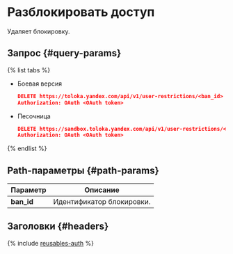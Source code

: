 # Разблокировать доступ

Удаляет блокировку.

## Запрос {#query-params}

{% list tabs %}

- Боевая версия

  ```json
  DELETE https://toloka.yandex.com/api/v1/user-restrictions/<ban_id>
  Authorization: OAuth <OAuth token>
  ```

- Песочница

  ```json
  DELETE https://sandbox.toloka.yandex.com/api/v1/user-restrictions/<ban_id>
  Authorization: OAuth <OAuth token>
  ```
{% endlist %}

## Path-параметры {#path-params}

Параметр | Описание
----- | -----
**ban_id** | Идентификатор блокировки.


## Заголовки {#headers}

{% include [reusables-auth](../_includes/reusables/id-reusables/auth.md) %}


